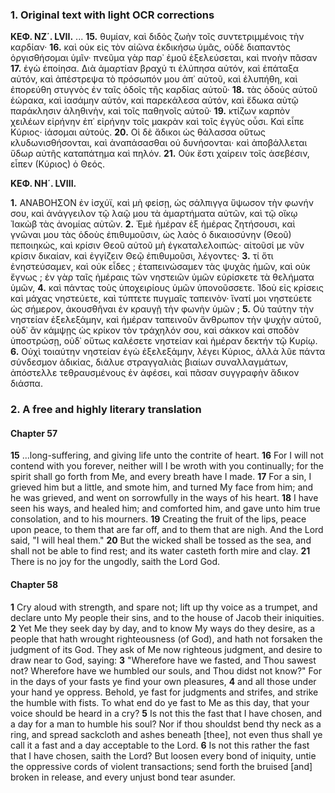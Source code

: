 ### 1. Original text with light OCR corrections

**ΚΕΦ. ΝΖ΄. LVII.**
...
**15.** θυμίαν, καὶ διδὸς ζωὴν τοῖς συντετριμμένοις τὴν καρδίαν·
**16.** καὶ οὐκ εἰς τὸν αἰῶνα ἐκδικήσω ὑμᾶς, οὐδὲ διαπαντὸς ὀργισθήσομαι ὑμῖν· πνεῦμα γὰρ παρ᾿ ἐμοῦ ἐξελεύσεται, καὶ πνοὴν πᾶσαν
**17.** ἐγὼ ἐποίησα. Διὰ ἁμαρτίαν βραχύ τι ἐλύπησα αὐτόν, καὶ ἐπάταξα αὐτόν, καὶ ἀπέστρεψα τὸ πρόσωπόν μου ἀπ᾿ αὐτοῦ, καὶ ἐλυπήθη, καὶ ἐπορεύθη στυγνὸς ἐν ταῖς ὁδοῖς τῆς καρδίας αὐτοῦ·
**18.** τὰς ὁδοὺς αὐτοῦ ἑώρακα, καὶ ἰασάμην αὐτόν, καὶ παρεκάλεσα αὐτόν, καὶ ἔδωκα αὐτῷ παράκλησιν ἀληθινὴν, καὶ τοῖς παθηνοῖς αὐτοῦ·
**19.** κτίζων καρπὸν χειλέων εἰρήνην ἐπ᾿ εἰρήνην τοῖς μακρὰν καὶ τοῖς ἐγγὺς οὖσι. Καὶ εἶπε Κύριος· ἰάσομαι αὐτούς.
**20.** Οἱ δὲ ἄδικοι ὡς θάλασσα οὕτως κλυδωνισθήσονται, καὶ ἀναπάσασθαι οὐ δυνήσονται· καὶ ἀποβάλλεται ὕδωρ αὐτῆς καταπάτημα καὶ πηλόν.
**21.** Οὐκ ἔστι χαίρειν τοῖς ἀσεβέσιν, εἶπεν (Κύριος) ὁ Θεός.

**ΚΕΦ. ΝΗ΄. LVIII.**

**1.** ΑΝΑΒΟΗΣΟΝ ἐν ἰσχύϊ, καὶ μὴ φείσῃ, ὡς σάλπιγγα ὕψωσον τὴν φωνήν σου, καὶ ἀνάγγειλον τῷ λαῷ μου τὰ ἁμαρτήματα αὐτῶν, καὶ τῷ οἴκῳ Ἰακὼβ τὰς ἀνομίας αὐτῶν.
**2.** Ἐμὲ ἡμέραν ἐξ ἡμέρας ζητήσουσι, καὶ γνῶναι μου τὰς ὁδοὺς ἐπιθυμοῦσιν, ὡς λαὸς ὁ δικαιοσύνην (Θεοῦ) πεποιηκώς, καὶ κρίσιν Θεοῦ αὐτοῦ μὴ ἐγκαταλελοιπώς· αἰτοῦσί με νῦν κρίσιν δικαίαν, καὶ ἐγγίζειν Θεῷ ἐπιθυμοῦσι, λέγοντες·
**3.** τί ὅτι ἐνηστεύσαμεν, καὶ οὐκ εἶδες ; ἐταπεινώσαμεν τὰς ψυχὰς ἡμῶν, καὶ οὐκ ἔγνως ; ἐν γὰρ ταῖς ἡμέραις τῶν νηστειῶν ὑμῶν εὑρίσκετε τὰ θελήματα ὑμῶν,
**4.** καὶ πάντας τοὺς ὑποχειρίους ὑμῶν ὑπονοῦσσετε. Ἰδοὺ εἰς κρίσεις καὶ μάχας νηστεύετε, καὶ τύπτετε πυγμαῖς ταπεινὸν· ἵνατί μοι νηστεύετε ὡς σήμερον, ἀκουσθῆναι ἐν κραυγῇ τὴν φωνὴν ὑμῶν ;
**5.** Οὐ ταύτην τὴν νηστείαν ἐξελεξάμην, καὶ ἡμέραν ταπεινοῦν ἄνθρωπον τὴν ψυχὴν αὐτοῦ, οὐδ᾿ ἂν κάμψῃς ὡς κρίκον τὸν τράχηλόν σου, καὶ σάκκον καὶ σποδὸν ὑποστρώσῃ, οὐδ᾿ οὕτως καλέσετε νηστείαν καὶ ἡμέραν δεκτήν τῷ Κυρίῳ.
**6.** Οὐχὶ τοιαύτην νηστείαν ἐγὼ ἐξελεξάμην, λέγει Κύριος, ἀλλὰ λῦε πάντα σύνδεσμον ἀδικίας, διάλυε στραγγαλιὰς βιαίων συναλλαγμάτων, ἀπόστελλε τεθραυσμένους ἐν ἀφέσει, καὶ πᾶσαν συγγραφὴν ἄδικον διάσπα.

### 2. A free and highly literary translation

#### Chapter 57

**15** ...long-suffering, and giving life unto the contrite of heart.
**16** For I will not contend with you forever,
    neither will I be wroth with you continually;
    for the spirit shall go forth from Me,
    and every breath have I made.
**17** For a sin, I grieved him but a little,
    and smote him, and turned My face from him;
    and he was grieved, and went on sorrowfully
    in the ways of his heart.
**18** I have seen his ways, and healed him;
    and comforted him, and gave unto him true consolation,
    and to his mourners.
**19** Creating the fruit of the lips, peace upon peace,
    to them that are far off, and to them that are nigh.
    And the Lord said, "I will heal them."
**20** But the wicked shall be tossed as the sea,
    and shall not be able to find rest;
    and its water casteth forth mire and clay.
**21** There is no joy for the ungodly,
    saith the Lord God.

#### Chapter 58

**1** Cry aloud with strength, and spare not;
    lift up thy voice as a trumpet,
    and declare unto My people their sins,
    and to the house of Jacob their iniquities.
**2** Yet Me they seek day by day,
    and to know My ways do they desire,
    as a people that hath wrought righteousness (of God),
    and hath not forsaken the judgment of its God.
    They ask of Me now righteous judgment,
    and desire to draw near to God, saying:
**3** "Wherefore have we fasted, and Thou sawest not?
    Wherefore have we humbled our souls, and Thou didst not know?"
    For in the days of your fasts
    ye find your own pleasures,
**4** and all those under your hand ye oppress.
    Behold, ye fast for judgments and strifes,
    and strike the humble with fists.
    To what end do ye fast to Me as this day,
    that your voice should be heard in a cry?
**5** Is not this the fast that I have chosen,
    and a day for a man to humble his soul?
    Nor if thou shouldst bend thy neck as a ring,
    and spread sackcloth and ashes beneath [thee],
    not even thus shall ye call it a fast
    and a day acceptable to the Lord.
**6** Is not this rather the fast that I have chosen,
    saith the Lord?
    But loosen every bond of iniquity,
    untie the oppressive cords of violent transactions;
    send forth the bruised [and] broken in release,
    and every unjust bond tear asunder.